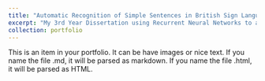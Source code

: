 ```yaml
---
title: "Automatic Recognition of Simple Sentences in British Sign Language using Computer Vision and Machine Learning"
excerpt: "My 3rd Year Dissertation using Recurrent Neural Networks to accurately translate a range of dynamic British Sign Language<br/><img src='/images/500x300.png'>"
collection: portfolio
---
```


This is an item in your portfolio. It can be have images or nice text. If you name the file .md, it will be parsed as markdown. If you name the file .html, it will be parsed as HTML. 
